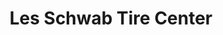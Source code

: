 ---
title: "Les Schwab Tire Center"
url: /boise/les-schwab-tire-center-west-jefferson-street/
shop: tyres
---